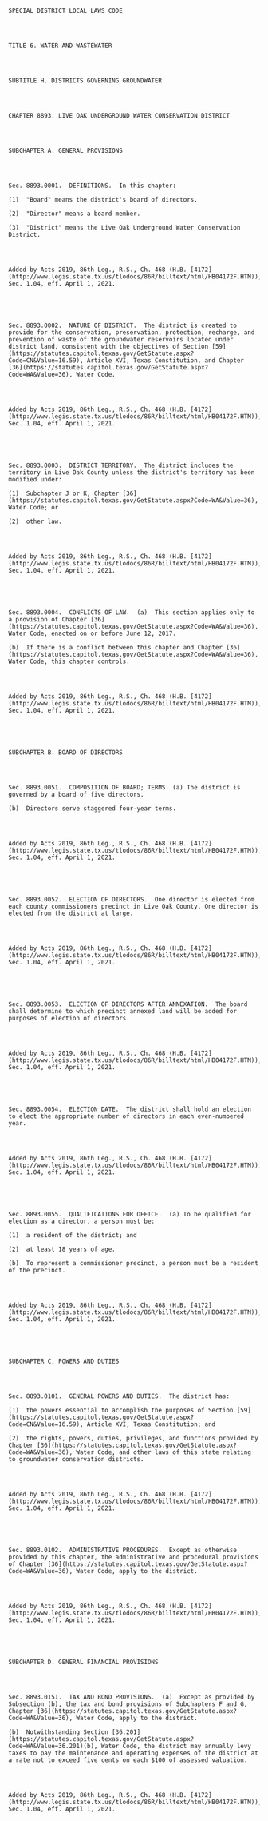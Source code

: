 ﻿
    
    
    	
    					
    
    
    SPECIAL DISTRICT LOCAL LAWS CODE
    
      
    
    
    TITLE 6. WATER AND WASTEWATER
    
      
    
    
    SUBTITLE H. DISTRICTS GOVERNING GROUNDWATER
    
      
    
    
    CHAPTER 8893. LIVE OAK UNDERGROUND WATER CONSERVATION DISTRICT
    
      
    
    
    SUBCHAPTER A. GENERAL PROVISIONS
    
      
    
    
    Sec. 8893.0001.  DEFINITIONS.  In this chapter:
    
    (1)  "Board" means the district's board of directors.
    
    (2)  "Director" means a board member.
    
    (3)  "District" means the Live Oak Underground Water Conservation District.
    
    
    
    
    Added by Acts 2019, 86th Leg., R.S., Ch. 468 (H.B. [4172](http://www.legis.state.tx.us/tlodocs/86R/billtext/html/HB04172F.HTM)), Sec. 1.04, eff. April 1, 2021.
    
    
    
    
    
    Sec. 8893.0002.  NATURE OF DISTRICT.  The district is created to provide for the conservation, preservation, protection, recharge, and prevention of waste of the groundwater reservoirs located under district land, consistent with the objectives of Section [59](https://statutes.capitol.texas.gov/GetStatute.aspx?Code=CN&Value=16.59), Article XVI, Texas Constitution, and Chapter [36](https://statutes.capitol.texas.gov/GetStatute.aspx?Code=WA&Value=36), Water Code.  
    
    
    
    
    Added by Acts 2019, 86th Leg., R.S., Ch. 468 (H.B. [4172](http://www.legis.state.tx.us/tlodocs/86R/billtext/html/HB04172F.HTM)), Sec. 1.04, eff. April 1, 2021.
    
    
    
    
    
    Sec. 8893.0003.  DISTRICT TERRITORY.  The district includes the territory in Live Oak County unless the district's territory has been modified under:
    
    (1)  Subchapter J or K, Chapter [36](https://statutes.capitol.texas.gov/GetStatute.aspx?Code=WA&Value=36), Water Code; or
    
    (2)  other law.
    
    
    
    
    Added by Acts 2019, 86th Leg., R.S., Ch. 468 (H.B. [4172](http://www.legis.state.tx.us/tlodocs/86R/billtext/html/HB04172F.HTM)), Sec. 1.04, eff. April 1, 2021.
    
    
    
    
    
    Sec. 8893.0004.  CONFLICTS OF LAW.  (a)  This section applies only to a provision of Chapter [36](https://statutes.capitol.texas.gov/GetStatute.aspx?Code=WA&Value=36), Water Code, enacted on or before June 12, 2017.
    
    (b)  If there is a conflict between this chapter and Chapter [36](https://statutes.capitol.texas.gov/GetStatute.aspx?Code=WA&Value=36), Water Code, this chapter controls.
    
    
    
    
    Added by Acts 2019, 86th Leg., R.S., Ch. 468 (H.B. [4172](http://www.legis.state.tx.us/tlodocs/86R/billtext/html/HB04172F.HTM)), Sec. 1.04, eff. April 1, 2021.
    
    
    
    
    
    SUBCHAPTER B. BOARD OF DIRECTORS
    
      
    
    
    Sec. 8893.0051.  COMPOSITION OF BOARD; TERMS. (a) The district is governed by a board of five directors.
    
    (b)  Directors serve staggered four-year terms.
    
    
    
    
    Added by Acts 2019, 86th Leg., R.S., Ch. 468 (H.B. [4172](http://www.legis.state.tx.us/tlodocs/86R/billtext/html/HB04172F.HTM)), Sec. 1.04, eff. April 1, 2021.
    
    
    
    
    
    Sec. 8893.0052.  ELECTION OF DIRECTORS.  One director is elected from each county commissioners precinct in Live Oak County. One director is elected from the district at large.
    
    
    
    
    Added by Acts 2019, 86th Leg., R.S., Ch. 468 (H.B. [4172](http://www.legis.state.tx.us/tlodocs/86R/billtext/html/HB04172F.HTM)), Sec. 1.04, eff. April 1, 2021.
    
    
    
    
    
    Sec. 8893.0053.  ELECTION OF DIRECTORS AFTER ANNEXATION.  The board shall determine to which precinct annexed land will be added for purposes of election of directors.  
    
    
    
    
    Added by Acts 2019, 86th Leg., R.S., Ch. 468 (H.B. [4172](http://www.legis.state.tx.us/tlodocs/86R/billtext/html/HB04172F.HTM)), Sec. 1.04, eff. April 1, 2021.
    
    
    
    
    
    Sec. 8893.0054.  ELECTION DATE.  The district shall hold an election to elect the appropriate number of directors in each even-numbered year.
    
    
    
    
    Added by Acts 2019, 86th Leg., R.S., Ch. 468 (H.B. [4172](http://www.legis.state.tx.us/tlodocs/86R/billtext/html/HB04172F.HTM)), Sec. 1.04, eff. April 1, 2021.
    
    
    
    
    
    Sec. 8893.0055.  QUALIFICATIONS FOR OFFICE.  (a) To be qualified for election as a director, a person must be:
    
    (1)  a resident of the district; and
    
    (2)  at least 18 years of age.
    
    (b)  To represent a commissioner precinct, a person must be a resident of the precinct.
    
    
    
    
    Added by Acts 2019, 86th Leg., R.S., Ch. 468 (H.B. [4172](http://www.legis.state.tx.us/tlodocs/86R/billtext/html/HB04172F.HTM)), Sec. 1.04, eff. April 1, 2021.
    
    
    
    
    
    SUBCHAPTER C. POWERS AND DUTIES
    
      
    
    
    Sec. 8893.0101.  GENERAL POWERS AND DUTIES.  The district has:
    
    (1)  the powers essential to accomplish the purposes of Section [59](https://statutes.capitol.texas.gov/GetStatute.aspx?Code=CN&Value=16.59), Article XVI, Texas Constitution; and
    
    (2)  the rights, powers, duties, privileges, and functions provided by Chapter [36](https://statutes.capitol.texas.gov/GetStatute.aspx?Code=WA&Value=36), Water Code, and other laws of this state relating to groundwater conservation districts.
    
    
    
    
    Added by Acts 2019, 86th Leg., R.S., Ch. 468 (H.B. [4172](http://www.legis.state.tx.us/tlodocs/86R/billtext/html/HB04172F.HTM)), Sec. 1.04, eff. April 1, 2021.
    
    
    
    
    
    Sec. 8893.0102.  ADMINISTRATIVE PROCEDURES.  Except as otherwise provided by this chapter, the administrative and procedural provisions of Chapter [36](https://statutes.capitol.texas.gov/GetStatute.aspx?Code=WA&Value=36), Water Code, apply to the district. 
    
    
    
    
    Added by Acts 2019, 86th Leg., R.S., Ch. 468 (H.B. [4172](http://www.legis.state.tx.us/tlodocs/86R/billtext/html/HB04172F.HTM)), Sec. 1.04, eff. April 1, 2021.
    
    
    
    
    
    SUBCHAPTER D. GENERAL FINANCIAL PROVISIONS
    
      
    
    
    Sec. 8893.0151.  TAX AND BOND PROVISIONS.  (a)  Except as provided by Subsection (b), the tax and bond provisions of Subchapters F and G, Chapter [36](https://statutes.capitol.texas.gov/GetStatute.aspx?Code=WA&Value=36), Water Code, apply to the district.
    
    (b)  Notwithstanding Section [36.201](https://statutes.capitol.texas.gov/GetStatute.aspx?Code=WA&Value=36.201)(b), Water Code, the district may annually levy taxes to pay the maintenance and operating expenses of the district at a rate not to exceed five cents on each $100 of assessed valuation. 
    
    
    
    
    Added by Acts 2019, 86th Leg., R.S., Ch. 468 (H.B. [4172](http://www.legis.state.tx.us/tlodocs/86R/billtext/html/HB04172F.HTM)), Sec. 1.04, eff. April 1, 2021.
    
    
    
    
    				
